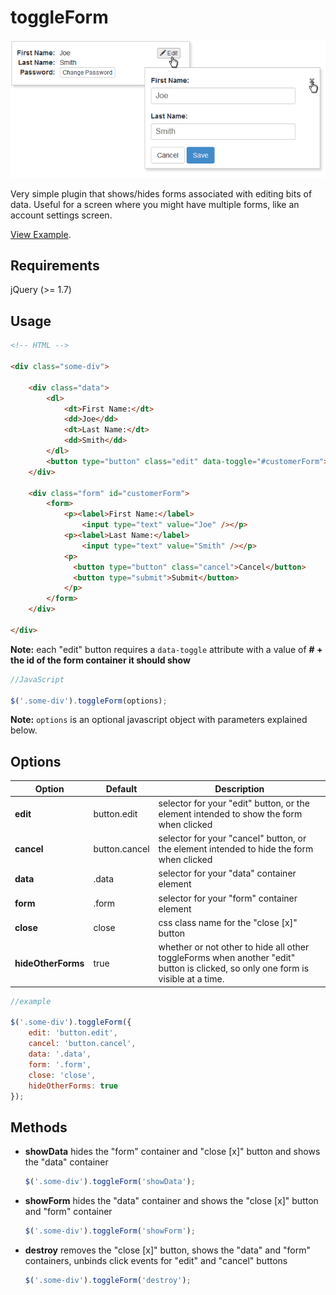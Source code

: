 toggleForm
==========
![Alt text](screenshot.png)

Very simple plugin that shows/hides forms associated with editing bits of data.
Useful for a screen where you might have multiple forms, like an account settings screen.

[View Example](http://x2gboye.github.io/toggleForm/index.html).

Requirements
------------

jQuery (>= 1.7)

Usage
-----

```html
<!-- HTML -->

<div class="some-div">
    
    <div class="data">
        <dl>
            <dt>First Name:</dt>
            <dd>Joe</dd>
            <dt>Last Name:</dt>
            <dd>Smith</dd>
        </dl>
        <button type="button" class="edit" data-toggle="#customerForm">Edit</button>
    </div>
    
    <div class="form" id="customerForm">
        <form>
            <p><label>First Name:</label>
                <input type="text" value="Joe" /></p>
            <p><label>Last Name:</label>
                <input type="text" value="Smith" /></p>
            <p>
              <button type="button" class="cancel">Cancel</button>
              <button type="submit">Submit</button>
            </p>
        </form>
    </div>
    
</div>
```
**Note:** each "edit" button requires a ```data-toggle``` attribute with a value of **# + the id of the form container it should show**

```javascript
//JavaScript

$('.some-div').toggleForm(options);
```

**Note:** ```options``` is an optional javascript object with parameters explained below.

Options
-------

<table>
    <thead>
    	<tr>
    		<th>Option</th>
    		<th>Default</th>
    		<th>Description</th>
    	</tr>
    </thead>
    <tbody>
    	<tr>
    		<td><strong>edit</strong></td>
    		<td>button.edit</td>
    		<td>selector for your "edit" button, or the element intended to show the form when clicked</td>
    	</tr>
    	<tr>
    		<td><strong>cancel</strong></td>
    		<td>button.cancel</td>
    		<td>selector for your "cancel" button, or the element intended to hide the form when clicked</td>
    	</tr>
    	<tr>
    		<td><strong>data</strong></td>
    		<td>.data</td>
    		<td>selector for your "data" container element</td>
    	</tr>
    	<tr>
    		<td><strong>form</strong></td>
    		<td>.form</td>
    		<td>selector for your "form" container element</td>
    	</tr>
    	<tr>
    		<td><strong>close</strong></td>
    		<td>close</td>
    		<td>css class name for the "close [x]" button</td>
    	</tr>
    	<tr>
    		<td><strong>hideOtherForms</strong></td>
    		<td>true</td>
    		<td>whether or not other to hide all other toggleForms when another "edit" button is clicked,
so only one form is visible at a time.</td>
    	</tr>
    </tbody>
</table>

```javascript
//example

$('.some-div').toggleForm({
	edit: 'button.edit',
	cancel: 'button.cancel',
	data: '.data',
	form: '.form',
	close: 'close',
	hideOtherForms: true
});
```

Methods
-------

- **showData**
hides the "form" container and "close [x]" button and shows the "data" container

	```javascript
	$('.some-div').toggleForm('showData');
	```

- **showForm**
hides the "data" container and shows the "close [x]" button and "form" container

	```javascript
	$('.some-div').toggleForm('showForm');
	```
- **destroy**
removes the "close [x]" button, shows the "data" and "form" containers,
unbinds click events for "edit" and "cancel" buttons

	```javascript
	$('.some-div').toggleForm('destroy');
	```

